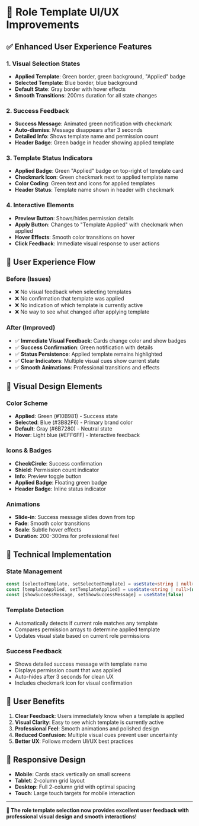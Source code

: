 # 🎨 Role Template UI/UX Improvements

## ✅ **Enhanced User Experience Features**

### **1. Visual Selection States**
- **Applied Template**: Green border, green background, "Applied" badge
- **Selected Template**: Blue border, blue background
- **Default State**: Gray border with hover effects
- **Smooth Transitions**: 200ms duration for all state changes

### **2. Success Feedback**
- **Success Message**: Animated green notification with checkmark
- **Auto-dismiss**: Message disappears after 3 seconds
- **Detailed Info**: Shows template name and permission count
- **Header Badge**: Green badge in header showing applied template

### **3. Template Status Indicators**
- **Applied Badge**: Green "Applied" badge on top-right of template card
- **Checkmark Icon**: Green checkmark next to applied template name
- **Color Coding**: Green text and icons for applied templates
- **Header Status**: Template name shown in header with checkmark

### **4. Interactive Elements**
- **Preview Button**: Shows/hides permission details
- **Apply Button**: Changes to "Template Applied" with checkmark when applied
- **Hover Effects**: Smooth color transitions on hover
- **Click Feedback**: Immediate visual response to user actions

## 🎯 **User Experience Flow**

### **Before (Issues)**
- ❌ No visual feedback when selecting templates
- ❌ No confirmation that template was applied
- ❌ No indication of which template is currently active
- ❌ No way to see what changed after applying template

### **After (Improved)**
- ✅ **Immediate Visual Feedback**: Cards change color and show badges
- ✅ **Success Confirmation**: Green notification with details
- ✅ **Status Persistence**: Applied template remains highlighted
- ✅ **Clear Indicators**: Multiple visual cues show current state
- ✅ **Smooth Animations**: Professional transitions and effects

## 🎨 **Visual Design Elements**

### **Color Scheme**
- **Applied**: Green (#10B981) - Success state
- **Selected**: Blue (#3B82F6) - Primary brand color
- **Default**: Gray (#6B7280) - Neutral state
- **Hover**: Light blue (#EFF6FF) - Interactive feedback

### **Icons & Badges**
- **CheckCircle**: Success confirmation
- **Shield**: Permission count indicator
- **Info**: Preview toggle button
- **Applied Badge**: Floating green badge
- **Header Badge**: Inline status indicator

### **Animations**
- **Slide-in**: Success message slides down from top
- **Fade**: Smooth color transitions
- **Scale**: Subtle hover effects
- **Duration**: 200-300ms for professional feel

## 🔧 **Technical Implementation**

### **State Management**
```typescript
const [selectedTemplate, setSelectedTemplate] = useState<string | null>(null)
const [templateApplied, setTemplateApplied] = useState<string | null>(null)
const [showSuccessMessage, setShowSuccessMessage] = useState(false)
```

### **Template Detection**
- Automatically detects if current role matches any template
- Compares permission arrays to determine applied template
- Updates visual state based on current role permissions

### **Success Feedback**
- Shows detailed success message with template name
- Displays permission count that was applied
- Auto-hides after 3 seconds for clean UX
- Includes checkmark icon for visual confirmation

## 🚀 **User Benefits**

1. **Clear Feedback**: Users immediately know when a template is applied
2. **Visual Clarity**: Easy to see which template is currently active
3. **Professional Feel**: Smooth animations and polished design
4. **Reduced Confusion**: Multiple visual cues prevent user uncertainty
5. **Better UX**: Follows modern UI/UX best practices

## 📱 **Responsive Design**

- **Mobile**: Cards stack vertically on small screens
- **Tablet**: 2-column grid layout
- **Desktop**: Full 2-column grid with optimal spacing
- **Touch**: Large touch targets for mobile interaction

---

**🎉 The role template selection now provides excellent user feedback with professional visual design and smooth interactions!**
